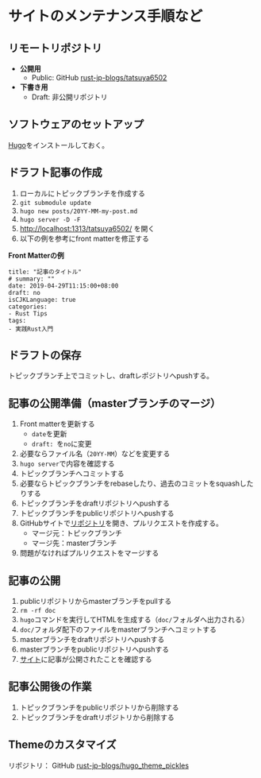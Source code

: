 # サイトのメンテナンス手順など

## リモートリポジトリ

- **公開用**
    - Public: GitHub [rust-jp-blogs/tatsuya6502][public-repo]
- **下書き用**
    - Draft: 非公開リポジトリ

[public-repo]: https://github.com/rust-jp-blogs/tatsuya6502

## ソフトウェアのセットアップ

[Hugo][hugo]をインストールしておく。

[hugo]: https://gohugo.io/

## ドラフト記事の作成

1. ローカルにトピックブランチを作成する
2. `git submodule update`
3. `hugo new posts/20YY-MM-my-post.md`
4. `hugo server -D -F`
5. [http://localhost:1313/tatsuya6502/](http://localhost:1313/tatsuya6502/) を開く
6. 以下の例を参考にfront matterを修正する

**Front Matterの例**

```
title: "記事のタイトル"
# summary: ""
date: 2019-04-29T11:15:00+08:00
draft: no
isCJKLanguage: true
categories:
- Rust Tips
tags:
- 実践Rust入門
```

## ドラフトの保存

トピックブランチ上でコミットし、draftレポジトリへpushする。

## 記事の公開準備（masterブランチのマージ）

1. Front matterを更新する
	- `date`を更新
	- `draft: `を`no`に変更
2. 必要ならファイル名（`20YY-MM`）などを変更する
3. `hugo server`で内容を確認する
4. トピックブランチへコミットする
5. 必要ならトピックブランチをrebaseしたり、過去のコミットをsquashしたりする
8. トピックブランチをdraftリポジトリへpushする
9. トピックブランチをpublicリポジトリへpushする
10. GitHubサイトで[リポジトリ][public-repo]を開き、プルリクエストを作成する。
    - マージ元：トピックブランチ
    - マージ先：masterブランチ
11. 問題がなければプルリクエストをマージする

## 記事の公開

1. publicリポジトリからmasterブランチをpullする
2. `rm -rf doc`
3. `hugo`コマンドを実行してHTMLを生成する（`doc/`フォルダへ出力される）
4. `doc/`フォルダ配下のファイルをmasterブランチへコミットする
5. masterブランチをdraftリポジトリへpushする
6. masterブランチをpublicリポジトリへpushする
7. [サイト][the-blog]に記事が公開されたことを確認する

[the-blog]: https://blog.rust-jp.rs/tatsuya6502/

## 記事公開後の作業

1. トピックブランチをpublicリポジトリから削除する
2. トピックブランチをdraftリポジトリから削除する

## Themeのカスタマイズ

リポジトリ： GitHub [rust-jp-blogs/hugo_theme_pickles][theme-repo]

[theme-repo]: https://github.com/rust-jp-blogs/hugo_theme_pickles

